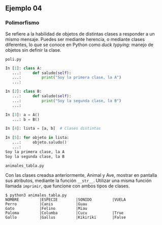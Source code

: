 ## Ejemplo 04

### Polimorfismo

Se refiere a la habilidad de objetos de distintas clases a responder a un mismo mensaje. Puedes ser mediante herencia, o mediante clases diferentes, lo que se conoce en Python como *duck typying*: manejo de objetos sin definir la clase.

`poli.py`
```python
In [1]: class A: 
   ...:     def saludo(self): 
   ...:         print("Soy la primera clase, la A") 
   ...:                                                                                                                          

In [2]: class B: 
   ...:     def saludo(self): 
   ...:         print("Soy la segunda clase, la B") 
   ...:                                                                                                                          

In [3]: a = A() 
   ...: b = B()

In [4]: lista = [a, b]  # Clases distintas                                                                                 

In [5]: for objeto in lista: 
   ...:     objeto.saludo() 
   ...:
Soy la primera clase, la A
Soy la segunda clase, la B

```

`animales_tabla.py`

Con las clases creadsa anteriormente, Animal y Ave, mostrar en pantalla sus atributos, mediante la función `__str__`.
Utilizar una misma función llamada `imprimir`, que funcione con ambos tipos de clases.

```
$ python3 animales_tabla.py 
NOMBRE         |ESPECIE        |SONIDO         |VUELA          
Perro          |Canis          |Guau           
Gato           |Felino         |Miau           
Paloma         |Columba        |Cucu           |True           
Gallo          |Gallus         |Kikiriki       |False
```
